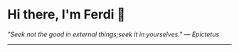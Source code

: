 <h1>Hi there, I'm Ferdi 👋</h1>

<p><em>
  "Seek not the good in external things;seek it in yourselves." — Epictetus
</em></p>

---
